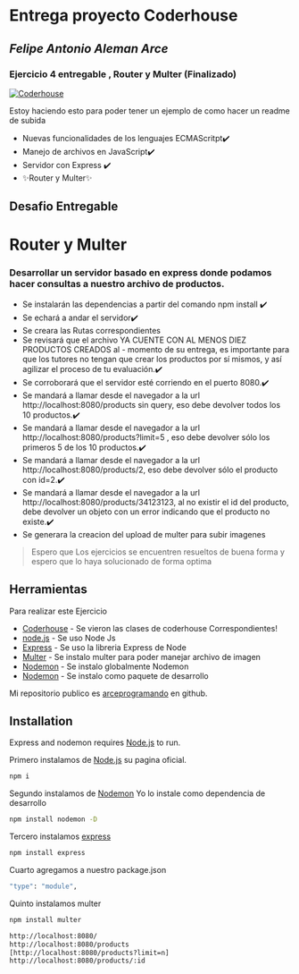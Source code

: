 # Entrega proyecto Coderhouse
## _Felipe Antonio Aleman Arce_
### Ejercicio 4 entregable , Router y Multer (Finalizado)
[![Coderhouse](https://res.cloudinary.com/hdsqazxtw/image/upload/v1570710978/coderhouse.jpg)](https://github.com/arceprogramando)

Estoy haciendo esto para poder tener un ejemplo de como hacer un readme de subida

- Nuevas funcionalidades de los lenguajes ECMAScritpt✔️
- Manejo de archivos en JavaScript✔️
- Servidor con Express ✔️
- ✨Router y Multer✨

## Desafio Entregable
# Router y Multer
### Desarrollar un servidor basado en express donde podamos hacer consultas a nuestro archivo de productos.


- Se instalarán las dependencias a partir del comando npm install ✔️
- Se echará a andar el servidor✔️
- Se creara las Rutas correspondientes
- Se revisará que el archivo YA CUENTE CON AL MENOS DIEZ PRODUCTOS CREADOS al - momento de su entrega, es importante para que los tutores no tengan que crear los productos por sí mismos, y así agilizar el proceso de tu evaluación.✔️
- Se corroborará que el servidor esté corriendo en el puerto 8080.✔️
- Se mandará a llamar desde el navegador a la url http://localhost:8080/products sin query, eso debe devolver todos los 10 productos.✔️
- Se mandará a llamar desde el navegador a la url http://localhost:8080/products?limit=5 , eso debe devolver sólo los primeros 5 de los 10 productos.✔️
- Se mandará a llamar desde el navegador a la url http://localhost:8080/products/2, eso debe devolver sólo el producto con id=2.✔️
- Se mandará a llamar desde el navegador a la url http://localhost:8080/products/34123123, al no existir el id del producto, debe devolver un objeto con un error indicando que el producto no existe.✔️
- Se generara la creacion del upload de multer para subir imagenes

> Espero que Los ejercicios se encuentren
> resueltos de buena forma y espero 
> que lo haya solucionado de forma optima


## Herramientas

Para realizar este Ejercicio

- [Coderhouse]  - Se vieron las clases de coderhouse Correspondientes!
- [node.js] - Se uso Node Js
- [Express] - Se uso la libreria Express de Node
- [Multer] - Se instalo multer para poder manejar archivo de imagen
- [Nodemon] - Se instalo globalmente Nodemon
- [Nodemon] - Se instalo como paquete de desarrollo 

Mi repositorio publico es  [arceprogramando][arceprogramando]
en github.

## Installation

Express and nodemon requires [Node.js](https://nodejs.org/) to run.

Primero instalamos de [Node.js](https://nodejs.org/)  su pagina oficial.

```sh
npm i

```

Segundo instalamos de [Nodemon](https://nodemon.io) 
Yo lo instale como dependencia de desarrollo

```sh
npm install nodemon -D

```

Tercero instalamos [express](http://expressjs.com)

```sh
npm install express

```
Cuarto agregamos a nuestro package.json


```sh
"type": "module",
```
Quinto instalamos multer

```sh
npm install multer
```


```sh
http://localhost:8080/
http://localhost:8080/products
[http://localhost:8080/products?limit=n]
http://localhost:8080/products/:id
```



  [Coderhouse]: <https://plataforma.coderhouse.com/cursos/43335/programacion-backend>
  [arceprogramando]: <https://github.com/arceprogramando>
  [node.js]: <http://nodejs.org>
  [express]: <http://expressjs.com>
  [Nodemon]: <https://nodemon.io>
  [Multer]:<https://www.npmjs.com/package/multer>
